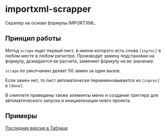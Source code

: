 # importxml-scrapper

Скрапер на основе формулы IMPORTXML.

## Принцип работы

Метод `scrape` ищет первый лист, в имени которого есть слова `[inproc]` в любом месте в любом регистре. Производит замену подстановки на формулу, дожидается ее расчета, заменяет формулу на ее значение.

`scrape` по умолчанию делает 50 замен за один вызов.

Если замен нет, то лист автоматически переименовывается из `[inproc]` в `[done]`.

В сниппете приведены также элементы меню и создание триггера для автоматического запуска и инициализации новго проекта.

## Примеры

[Последняя версия в Таблице](https://docs.google.com/spreadsheets/d/130aJWlbTvvE2-XqTglb5GngAVjq9U5CHcT2mGhJbRkA/edit?usp=sharing)
